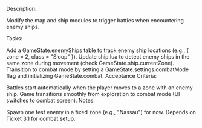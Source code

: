 Description:

Modify the map and ship modules to trigger battles when encountering enemy 
ships.

Tasks:

Add a GameState.enemyShips table to track enemy ship locations (e.g., { 
zone = 2, class = "Sloop" }).
Update ship.lua to detect enemy ships in the same zone during movement 
(check GameState.ship.currentZone).
Transition to combat mode by setting a GameState.settings.combatMode flag 
and initializing GameState.combat.
Acceptance Criteria:

Battles start automatically when the player moves to a zone with an enemy 
ship.
Game transitions smoothly from exploration to combat mode (UI switches to 
combat screen).
Notes:

Spawn one test enemy in a fixed zone (e.g., "Nassau") for now.
Depends on Ticket 3.1 for combat setup.
